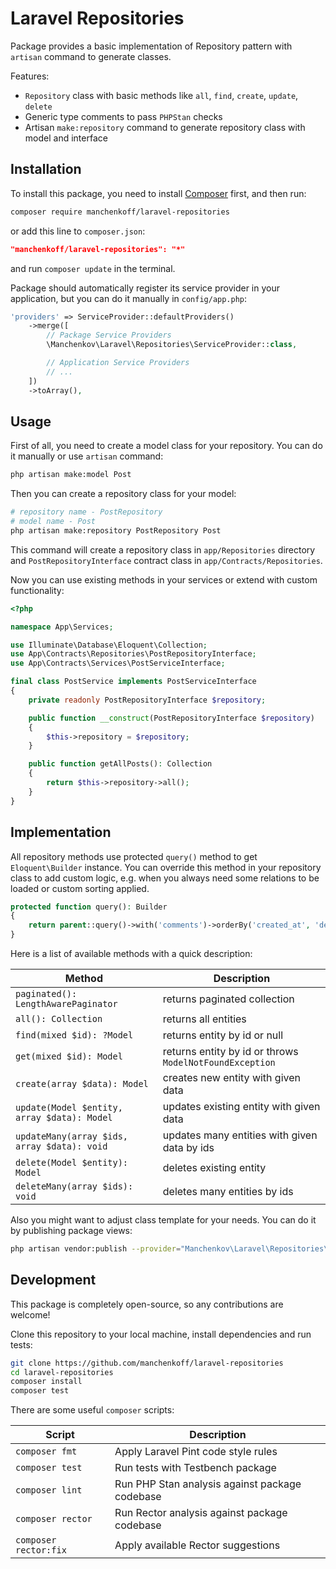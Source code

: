 # Laravel Repositories

Package provides a basic implementation of Repository pattern with `artisan` command to generate classes.

Features:

-   `Repository` class with basic methods like `all`, `find`, `create`, `update`, `delete`
-   Generic type comments to pass `PHPStan` checks
-   Artisan `make:repository` command to generate repository class with model and interface

## Installation

To install this package, you need to install [Composer](https://getcomposer.org/) first, and then run:

```bash
composer require manchenkoff/laravel-repositories
```

or add this line to `composer.json`:

```json
"manchenkoff/laravel-repositories": "*"
```

and run `composer update` in the terminal.

Package should automatically register its service provider in your application, but you can do it manually in `config/app.php`:

```php
'providers' => ServiceProvider::defaultProviders()
    ->merge([
        // Package Service Providers
        \Manchenkov\Laravel\Repositories\ServiceProvider::class,

        // Application Service Providers
        // ...
    ])
    ->toArray(),
```

## Usage

First of all, you need to create a model class for your repository. You can do it manually or use `artisan` command:

```bash
php artisan make:model Post
```

Then you can create a repository class for your model:

```bash
# repository name - PostRepository
# model name - Post
php artisan make:repository PostRepository Post
```

This command will create a repository class in `app/Repositories` directory and `PostRepositoryInterface` contract class in `app/Contracts/Repositories`.

Now you can use existing methods in your services or extend with custom functionality:

```php
<?php

namespace App\Services;

use Illuminate\Database\Eloquent\Collection;
use App\Contracts\Repositories\PostRepositoryInterface;
use App\Contracts\Services\PostServiceInterface;

final class PostService implements PostServiceInterface
{
    private readonly PostRepositoryInterface $repository;

    public function __construct(PostRepositoryInterface $repository)
    {
        $this->repository = $repository;
    }

    public function getAllPosts(): Collection
    {
        return $this->repository->all();
    }
}
```

## Implementation

All repository methods use protected `query()` method to get `Eloquent\Builder` instance. You can override this method in your repository class to add custom logic, e.g. when you always need some relations to be loaded or custom sorting applied.

```php
protected function query(): Builder
{
    return parent::query()->with('comments')->orderBy('created_at', 'desc');
}
```

Here is a list of available methods with a quick description:

| Method                                      | Description                                             |
| ------------------------------------------- | ------------------------------------------------------- |
| `paginated(): LengthAwarePaginator`         | returns paginated collection                            |
| `all(): Collection`                         | returns all entities                                    |
| `find(mixed $id): ?Model`                   | returns entity by id or null                            |
| `get(mixed $id): Model`                     | returns entity by id or throws `ModelNotFoundException` |
| `create(array $data): Model`                | creates new entity with given data                      |
| `update(Model $entity, array $data): Model` | updates existing entity with given data                 |
| `updateMany(array $ids, array $data): void` | updates many entities with given data by ids            |
| `delete(Model $entity): Model`              | deletes existing entity                                 |
| `deleteMany(array $ids): void`              | deletes many entities by ids                            |

Also you might want to adjust class template for your needs. You can do it by publishing package views:

```bash
php artisan vendor:publish --provider="Manchenkov\Laravel\Repositories\ServiceProvider"
```

## Development

This package is completely open-source, so any contributions are welcome!

Clone this repository to your local machine, install dependencies and run tests:

```bash
git clone https://github.com/manchenkoff/laravel-repositories
cd laravel-repositories
composer install
composer test
```

There are some useful `composer` scripts:

| Script                | Description                                    |
| --------------------- | ---------------------------------------------- |
| `composer fmt`        | Apply Laravel Pint code style rules            |
| `composer test`       | Run tests with Testbench package               |
| `composer lint`       | Run PHP Stan analysis against package codebase |
| `composer rector`     | Run Rector analysis against package codebase   |
| `composer rector:fix` | Apply available Rector suggestions             |
